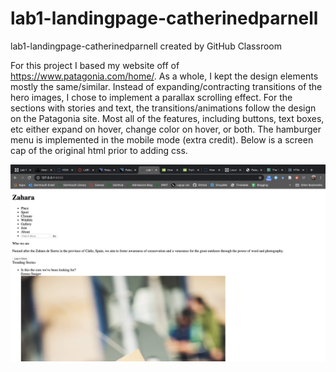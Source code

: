 # lab1-landingpage-catherinedparnell
lab1-landingpage-catherinedparnell created by GitHub Classroom

For this project I based my website off of https://www.patagonia.com/home/. 
As a whole, I kept the design elements mostly the same/similar. 
Instead of expanding/contracting transitions of the hero images, I chose to implement a parallax scrolling effect.
For the sections with stories and text, the transitions/animations follow the design on the Patagonia site.
Most all of the features, including buttons, text boxes, etc either expand on hover, change color on hover, or both.
The hamburger menu is implemented in the mobile mode (extra credit). Below is a screen cap of the original html prior to adding css.

![Image description](https://github.com/dartmouth-cs52-20S/lab1-landingpage-catherinedparnell/blob/gh-pages/Screen%20Shot%202020-04-02%20at%209.11.34%20PM.png)


